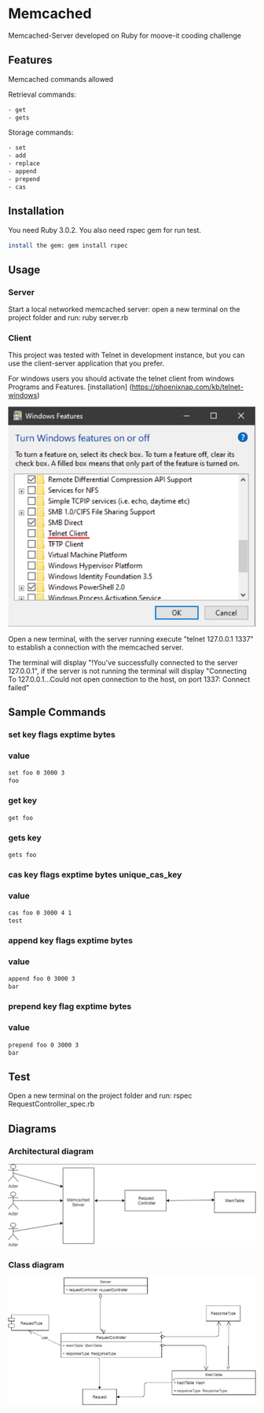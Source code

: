 # Memcached
Memcached-Server developed on Ruby for moove-it cooding challenge

## Features
Memcached commands allowed 

Retrieval commands:

    - get
    - gets

Storage commands:

    - set
    - add
    - replace
    - append
    - prepend
    - cas

## Installation

You need Ruby 3.0.2.
You also need rspec gem for run test.

```bash
install the gem: gem install rspec
```

## Usage

### Server
Start a local networked memcached server: open a new terminal on the project folder and run: ruby server.rb

### Client

This project was tested with Telnet in development instance, but you can use the client-server application that you prefer.

For windows users you should activate the telnet client from windows Programs and Features.
 [installation] (https://phoenixnap.com/kb/telnet-windows)

 ![alt text](https://github.com/MaximilianoBadiola/Memcached/blob/main/Img/TelnetExample.png?raw=true)
 

 Open a new terminal, with the server running execute "telnet 127.0.0.1 1337" to establish a connection with the memcached server.

 The terminal will display "!You've successfully connected to the server 127.0.0.1", if the server is not running the terminal will display "Connecting To 127.0.0.1...Could not open connection to the host, on port 1337: Connect failed"


 ## Sample Commands

### set key flags exptime bytes  
### value 

    set foo 0 3000 3 
    foo

### get key

    get foo

### gets key

    gets foo
    
### cas key flags exptime bytes unique_cas_key
### value

    cas foo 0 3000 4 1
    test 

### append key flags exptime bytes
### value

    append foo 0 3000 3
    bar

### prepend key flag exptime bytes
### value

    prepend foo 0 3000 3
    bar

## Test

Open a new terminal on the project folder and run: rspec RequestController_spec.rb

## Diagrams

### Architectural diagram

 ![alt text](https://github.com/MaximilianoBadiola/Memcached/blob/main/Img/MemcachedArchDiagram.png?raw=true)


### Class diagram

 ![alt text](https://github.com/MaximilianoBadiola/Memcached/blob/main/Img/MemcachedClassDiagram.png?raw=true)